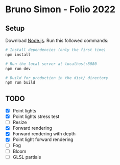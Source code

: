 # Bruno Simon - Folio 2022

## Setup

Download [Node.js](https://nodejs.org/en/download/).
Run this followed commands:

``` bash
# Install dependencies (only the first time)
npm install

# Run the local server at localhost:8080
npm run dev

# Build for production in the dist/ directory
npm run build
```

## TODO

- [x] Point lights
- [x] Point lights stress test
- [ ] Resize
- [x] Forward rendering
- [x] Forward rendering with depth
- [x] Point light forward rendering
- [ ] Fog
- [ ] Bloom
- [ ] GLSL partials